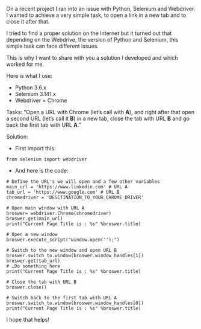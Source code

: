 On a recent project I ran into an issue with Python, Selenium and Webdriver. I wanted to achieve a very simple task, to open a link in a new tab and to close it after that.

I tried to find a proper solution on the Internet but it turned out that depending on the Webdrive, the version of Python and Selenium, this simple task can face different issues.

This is why I want to share with you a solution I developed and which worked for me.

Here is what I use:
* Python 3.6.x
* Selenium 3.141.x
* Webdriver = Chrome

Tasks:
“Open a URL with Chrome (let’s call with **A**), and right after that open a second URL (let’s call it **B**) in a new tab, close the tab with URL **B** and go back the first tab with URL **A**.”

Solution:
* First import this:
```
from selenium import webdriver
```
* And here is the code:
```
# Define the URL's we will open and a few other variables 
main_url = 'https://www.linkedin.com' # URL A
tab_url = 'https://www.google.com' # URL B
chromedriver = 'DESCTINATION_TO_YOUR_CHROME_DRIVER'

# Open main window with URL A
broswer= webdriver.Chrome(chromedriver)
broswer.get(main_url)
print("Current Page Title is : %s" %broswer.title)

# Open a new window
broswer.execute_script("window.open('');")

# Switch to the new window and open URL B
broswer.switch_to.window(broswer.window_handles[1])
broswer.get(tab_url)
# …Do something here
print("Current Page Title is : %s" %broswer.title)

# Close the tab with URL B
broswer.close()

# Switch back to the first tab with URL A
broswer.switch_to.window(broswer.window_handles[0])
print("Current Page Title is : %s" %broswer.title)
```

I hope that helps!
